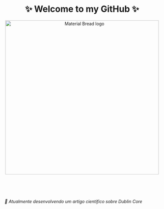 <h1 align="center">   ✨ Welcome to my GitHub ✨
</h1>

<p align="center">
  <img width="500" src="https://user-images.githubusercontent.com/80781242/173729159-8d9dcfe5-1279-4a1d-9787-0ebaeec6ab51.gif" alt="Material Bread logo">
</p>
<br />
<br />
<br />


 *🔭 Atualmente desenvolvendo um artigo científico sobre Dublin Core* <br />
